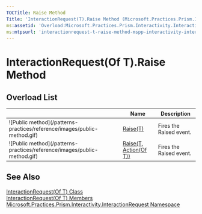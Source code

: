 ```yaml
---
TOCTitle: Raise Method
Title: 'InteractionRequest(T).Raise Method (Microsoft.Practices.Prism.Interactivity.InteractionRequest)'
ms:assetid: 'Overload:Microsoft.Practices.Prism.Interactivity.InteractionRequest.InteractionRequest\`1.Raise'
ms:mtpsurl: 'interactionrequest-t-raise-method-mspp-interactivity-interactionrequest.md'
---
```


# InteractionRequest(Of T).Raise Method

## Overload List

<table>
<thead>
<tr class="header">
<th> </th>
<th>Name</th>
<th>Description</th>
</tr>
</thead>
<tbody>
<tr class="odd">
<td>![Public method](/patterns-practices/reference/images/public-method.gif)</td>


<td><a href="/patterns-practices/reference/interactionrequest-t-raise-method-t-mspp-interactivity-interactionrequest">Raise(T)</a></td>

<td><div class="summary">
Fires the Raised event.
</div></td>
</tr>
<tr class="even">
<td>![Public method](/patterns-practices/reference/images/public-method.gif)</td>


<td><a href="/patterns-practices/reference/interactionrequest-t-raise-method-t-action-t-mspp-interactivity-interactionrequest">Raise(T, Action(Of T))</a></td>

<td><div class="summary">
Fires the Raised event.
</div></td>
</tr>
</tbody>
</table>

## See Also

[InteractionRequest(Of T) Class](/patterns-practices/reference/interactionrequest-t-class-mspp-interactivity-interactionrequest)<br/>
[InteractionRequest(Of T) Members](/patterns-practices/reference/interactionrequest-t-members-mspp-interactivity-interactionrequest)<br/>
[Microsoft.Practices.Prism.Interactivity.InteractionRequest Namespace](/patterns-practices/reference/mspp-interactivity-interactionrequest-namespace)
